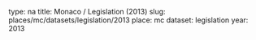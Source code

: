 type: na
title: Monaco / Legislation (2013)
slug: places/mc/datasets/legislation/2013
place: mc
dataset: legislation
year: 2013

